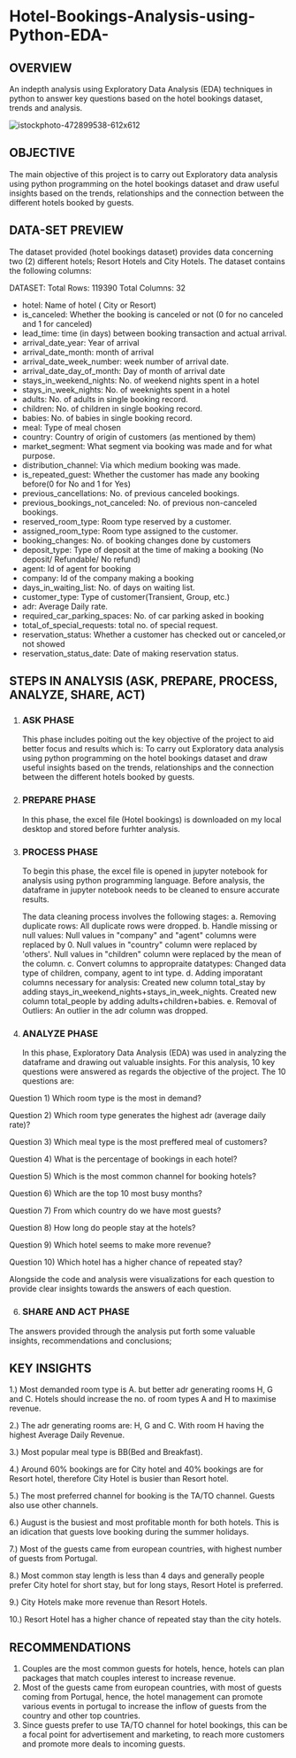 # Hotel-Bookings-Analysis-using-Python-EDA-
## OVERVIEW 
An indepth analysis using Exploratory Data Analysis (EDA) techniques in python to answer key questions based on the hotel bookings dataset, trends and analysis.

![istockphoto-472899538-612x612](https://github.com/Ore-AruwajiOluwarogbayimika/Hotel-Bookings-Analysis-using-Python-EDA-/assets/129456640/667690ba-3e12-4cb1-bbca-ad2bb6396337)

## OBJECTIVE
The main objective of this project is to carry out Exploratory data analysis using python programming on the hotel bookings dataset and draw useful insights based on the trends, relationships and the connection between the different hotels booked by guests.

## DATA-SET PREVIEW 
The dataset provided (hotel bookings dataset) provides data concerning two (2) different hotels; Resort Hotels and City Hotels. The dataset contains the following columns:

DATASET: Total Rows: 119390
         Total Columns: 32
         
- hotel: Name of hotel ( City or Resort)
- is_canceled: Whether the booking is canceled or not (0 for no canceled and 1 for canceled)
- lead_time: time (in days) between booking transaction and actual arrival.
- arrival_date_year: Year of arrival
- arrival_date_month: month of arrival
- arrival_date_week_number: week number of arrival date.
- arrival_date_day_of_month: Day of month of arrival date
- stays_in_weekend_nights: No. of weekend nights spent in a hotel
- stays_in_week_nights: No. of weeknights spent in a hotel
- adults: No. of adults in single booking record.
- children: No. of children in single booking record.
- babies: No. of babies in single booking record. 
- meal: Type of meal chosen 
- country: Country of origin of customers (as mentioned by them)
- market_segment: What segment via booking was made and for what purpose.
- distribution_channel: Via which medium booking was made.
- is_repeated_guest: Whether the customer has made any booking before(0 for No and 1 for 
                     Yes)
- previous_cancellations: No. of previous canceled bookings.
- previous_bookings_not_canceled: No. of previous non-canceled bookings.
- reserved_room_type: Room type reserved by a customer.
- assigned_room_type: Room type assigned to the customer.
- booking_changes: No. of booking changes done by customers
- deposit_type: Type of deposit at the time of making a booking (No deposit/ Refundable/ No refund)
- agent: Id of agent for booking
- company: Id of the company making a booking
- days_in_waiting_list: No. of days on waiting list.
- customer_type: Type of customer(Transient, Group, etc.)
- adr: Average Daily rate.
- required_car_parking_spaces: No. of car parking asked in booking
- total_of_special_requests: total no. of special request.
- reservation_status: Whether a customer has checked out or canceled,or not showed 
- reservation_status_date: Date of making reservation status.


## STEPS IN ANALYSIS (ASK, PREPARE, PROCESS, ANALYZE, SHARE, ACT)

1. ### ASK PHASE
   This phase includes poiting out the key objective of the project to aid better focus and results which is: To carry out Exploratory data analysis using python programming on the hotel bookings dataset and draw useful insights based on the trends, relationships and the connection between the different hotels booked by guests.

2. ### PREPARE PHASE
   In this phase, the excel file (Hotel bookings) is downloaded on my local desktop and stored before furhter analysis.

3. ### PROCESS PHASE
   To begin this phase, the excel file is opened in jupyter notebook for analysis using python programming language. Before analysis, the dataframe in jupyter notebook needs to be cleaned to ensure accurate results.
   
   The data cleaning process involves the following stages:
a. Removing duplicate rows: All duplicate rows were dropped.
b. Handle missing or null values: Null values in "company" and "agent" columns were replaced by 0.
Null values in "country" column were replaced by 'others'.
Null values in "children" column were replaced by the mean of the column.
c. Convert columns to appropraite datatypes: Changed data type of children, company, agent to int type.
d. Adding imporatant columns necessary for analysis: Created new column total_stay by adding stays_in_weekend_nights+stays_in_week_nights.
Created new column total_people by adding adults+children+babies.
e. Removal of Outliers: An outlier in the adr column was dropped.


4. ### ANALYZE PHASE
   In this phase, Exploratory Data Analysis (EDA) was used in analyzing the dataframe and drawing out valuable insights. For this analysis, 10 key questions were answered as regards the objective of the project. The 10 questions are:

 Question 1)  Which room type is the most in demand?
 
 Question 2)  Which room type generates the  highest adr (average daily rate)?
 
 Question 3)  Which meal type is the most preffered meal of customers?
 
 Question 4)  What is the  percentage of bookings in each hotel?
 
 Question 5)  Which is the most common channel for booking hotels?
 
 Question 6)  Which are the top 10 most busy months?
 
 Question 7)  From which country do we have most guests?
 
 Question 8)  How long do people stay at the hotels?
 
 Question 9)  Which hotel seems to make more revenue?
 
 Question 10) Which hotel has a higher chance of repeated stay?

Alongside the code and analysis were visualizations for each question to provide clear insights towards the answers of each question.


6. ### SHARE AND ACT PHASE
The answers provided through the analysis put forth some valuable insights, recommendations and conclusions;

## KEY INSIGHTS

 1.) Most demanded room type is A. but better adr generating rooms H, G and C. Hotels should increase the no. of room types A and H to maximise revenue.
 
 2.) The adr generating rooms are: H, G and C. With room H having the highest Average Daily Revenue. 
 
 3.) Most popular meal type is BB(Bed and Breakfast).
 
 4.) Around 60% bookings are for City hotel and 40% bookings are for Resort hotel, therefore City Hotel is busier than Resort hotel.
 
 5.) The most preferred channel for booking is the TA/TO channel. Guests also use other channels.
 
 6.) August is the busiest and most profitable month for both hotels. This is an idication that guests love booking during the summer holidays.
 
 7.) Most of the guests came from european countries, with highest number of guests from Portugal.
 
 8.) Most common stay length is less than 4 days and generally people prefer City hotel for short stay, but for long stays, Resort Hotel is preferred.
 
 9.) City Hotels make more revenue than Resort Hotels.
 
 10.) Resort Hotel has a higher chance of repeated stay than the city hotels.


 ## RECOMMENDATIONS
 1. Couples are the most common guests for hotels, hence, hotels can plan packages that match couples interest to increase revenue.
 2. Most of the guests came from european countries, with most of guests coming from Portugal, hence, the hotel management can promote various events in portugal to increase the inflow of guests from the country and other top countries.
 3. Since guests prefer to use TA/TO channel for hotel bookings, this can be a focal point for advertisement and marketing, to reach more customers and promote more deals to incoming guests.
